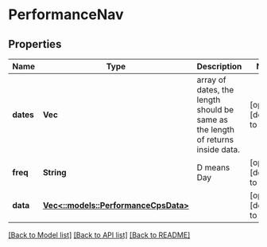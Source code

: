 # PerformanceNav

## Properties
Name | Type | Description | Notes
------------ | ------------- | ------------- | -------------
**dates** | **Vec<String>** | array of dates, the length should be same as the length of returns inside data. | [optional] [default to null]
**freq** | **String** | D means Day | [optional] [default to null]
**data** | [**Vec<::models::PerformanceCpsData>**](performance_cps_data.md) |  | [optional] [default to null]

[[Back to Model list]](../README.md#documentation-for-models) [[Back to API list]](../README.md#documentation-for-api-endpoints) [[Back to README]](../README.md)


